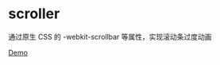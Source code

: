 # scroller

通过原生 CSS 的 -webkit-scrollbar 等属性，实现滚动条过度动画

[Demo](https://codepen.io/cyberfei/pen/OJLmwwJ)
